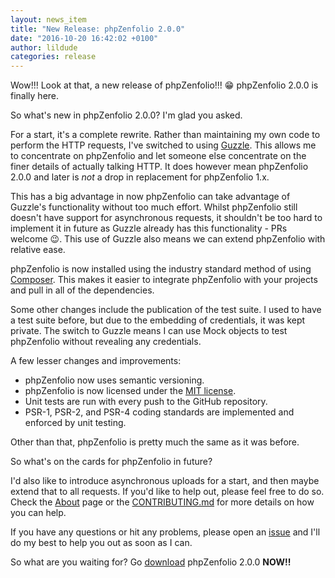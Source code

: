 ```yaml
---
layout: news_item
title: "New Release: phpZenfolio 2.0.0"
date: "2016-10-20 16:42:02 +0100"
author: lildude
categories: release
---
```


Wow!!! Look at that, a new release of phpZenfolio!!! :grin:  phpZenfolio 2.0.0 is finally here.

So what's new in phpZenfolio 2.0.0?  I'm glad you asked.

For a start, it's a complete rewrite.  Rather than maintaining my own code to perform the HTTP requests, I've switched to using [Guzzle](http://guzzle.readthedocs.org/en/latest/index.html).  This allows me to concentrate on phpZenfolio and let someone else concentrate on the finer details of actually talking HTTP.  It does however mean phpZenfolio 2.0.0 and later is _not_ a drop in replacement for phpZenfolio 1.x.

This has a big advantage in now phpZenfolio can take advantage of Guzzle's functionality without too much effort.  Whilst phpZenfolio still doesn't have support for asynchronous requests, it shouldn't be too hard to implement it in future as Guzzle already has this functionality - PRs welcome :wink:.  This use of Guzzle also means we can extend phpZenfolio with relative ease.

phpZenfolio is now installed using the industry standard method of using [Composer](https://getcomposer.org/).  This makes it easier to integrate phpZenfolio with your projects and pull in all of the dependencies.

Some other changes include the publication of the test suite.  I used to have a test suite before, but due to the embedding of credentials, it was kept private.  The switch to Guzzle means I can use Mock objects to test phpZenfolio without revealing any credentials.

A few lesser changes and improvements:

- phpZenfolio now uses semantic versioning.
- phpZenfolio is now licensed under the [MIT license](https://opensource.org/licenses/MIT).
- Unit tests are run with every push to the GitHub repository.
- PSR-1, PSR-2, and PSR-4 coding standards are implemented and enforced by unit testing.

Other than that, phpZenfolio is pretty much the same as it was before.

So what's on the cards for phpZenfolio in future?

I'd also like to introduce asynchronous uploads for a start, and then maybe extend that to all requests. If you'd like to help out, please feel free to do so.  Check the [About](/about) page or the [CONTRIBUTING.md](https://github.com/lildude/phpZenfolio/blob/master/CONTRIBUTING.md) for more details on how you can help.

If you have any questions or hit any problems, please open an [issue](https://github.com/lildude/phpZenfolio/issues) and I'll do my best to help you out as soon as I can.

So what are you waiting for?  Go [download](/downloads) phpZenfolio 2.0.0 **NOW!!**
